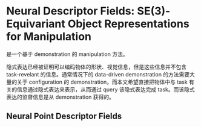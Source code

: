 # Neural Descriptor Fields: SE(3)-Equivariant Object Representations for Manipulation
是一个基于 demonstration 的 manipulation 方法。

隐式表达已经被证明可以编码物体的形状、视觉信息，但是这些信息并不包含 task-revelant 的信息。通常情况下的 data-driven demonstration 的方法需要大量的关于 configuration 的 demonstration，而本文希望直接把物体中与 task 有关的信息通过隐式表达来表示，从而通过 query 该隐式表达完成 task。而该隐式表达的监督信息是从 demonstration 获得的。

## Neural Point Descriptor Fields
